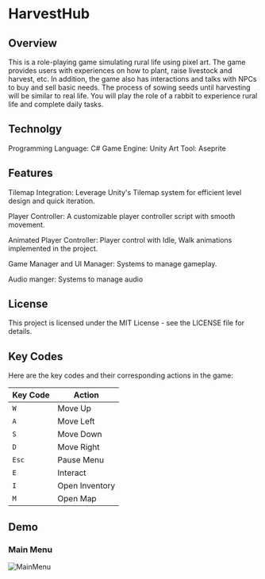 # HarvestHub
## Overview
This is a role-playing game simulating rural life using pixel art. The game provides users with experiences on how to plant, raise livestock and harvest, etc. In addition, the game also has interactions and talks with NPCs to buy and sell basic needs. The process of sowing seeds until harvesting will be similar to real life. You will play the role of a rabbit to experience rural life and complete daily tasks.

## Technolgy
Programming Language: C#
Game Engine: Unity
Art Tool: Aseprite

## Features
Tilemap Integration: Leverage Unity's Tilemap system for efficient level design and quick iteration.

Player Controller: A customizable player controller script with smooth movement.

Animated Player Controller: Player control with Idle, Walk animations implemented in the project.

Game Manager and UI Manager: Systems to manage gameplay.

Audio manger: Systems to manage audio

## License
This project is licensed under the MIT License - see the LICENSE file for details.

## Key Codes
Here are the key codes and their corresponding actions in the game:

| Key Code | Action           |
|----------|------------------|
| `W`      | Move Up          |
| `A`      | Move Left        |
| `S`      | Move Down        |
| `D`      | Move Right       |
| `Esc`    | Pause Menu       |
| `E`      | Interact         |
| `I`      | Open Inventory   |
| `M`      | Open Map         |

## Demo
### Main Menu
![MainMenu](https://github.com/Junnie2412/HarvestHub/assets/101618720/ab12b2aa-fc2d-4051-aca9-0552f130b96e)

